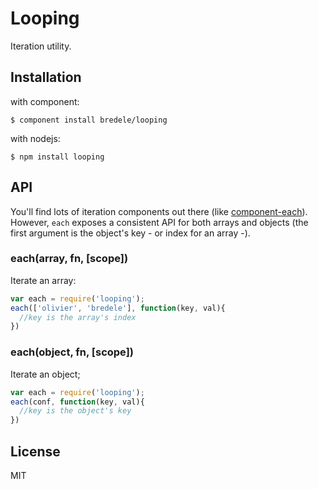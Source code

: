 # Looping

  Iteration utility.

## Installation

with component:

    $ component install bredele/looping

with nodejs:

    $ npm install looping

## API

You'll find lots of iteration components out there (like [component-each](https://github.com/component/each)). However, `each` exposes a consistent API for both arrays and objects (the first argument is the object's key - or index for an array -).


### each(array, fn, [scope])

  Iterate an array:

```js
var each = require('looping');
each(['olivier', 'bredele'], function(key, val){
  //key is the array's index
})
```

### each(object, fn, [scope])

  Iterate an object;

```js
var each = require('looping');
each(conf, function(key, val){
  //key is the object's key
})
```


## License

  MIT
